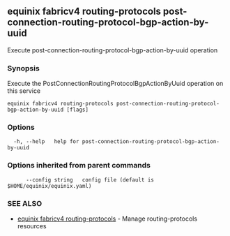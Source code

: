 ## equinix fabricv4 routing-protocols post-connection-routing-protocol-bgp-action-by-uuid

Execute post-connection-routing-protocol-bgp-action-by-uuid operation

### Synopsis

Execute the PostConnectionRoutingProtocolBgpActionByUuid operation on this service

```
equinix fabricv4 routing-protocols post-connection-routing-protocol-bgp-action-by-uuid [flags]
```

### Options

```
  -h, --help   help for post-connection-routing-protocol-bgp-action-by-uuid
```

### Options inherited from parent commands

```
      --config string   config file (default is $HOME/equinix/equinix.yaml)
```

### SEE ALSO

* [equinix fabricv4 routing-protocols](equinix_fabricv4_routing-protocols.md)	 - Manage routing-protocols resources

